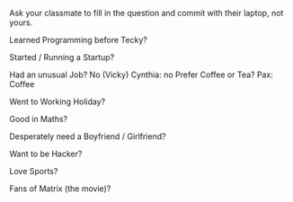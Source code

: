 Ask your classmate to fill in the question and commit with their laptop, not yours.

Learned Programming before Tecky?

Started / Running a Startup?

Had an unusual Job?
No (Vicky)
Cynthia: no
Prefer Coffee or Tea?
Pax: Coffee

Went to Working Holiday?

Good in Maths?

Desperately need a Boyfriend / Girlfriend?

Want to be Hacker?

Love Sports?

Fans of Matrix (the movie)?